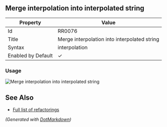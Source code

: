 ## Merge interpolation into interpolated string

| Property           | Value                                        |
| ------------------ | -------------------------------------------- |
| Id                 | RR0076                                       |
| Title              | Merge interpolation into interpolated string |
| Syntax             | interpolation                                |
| Enabled by Default | &#x2713;                                     |

### Usage

![Merge interpolation into interpolated string](../../images/refactorings/MergeInterpolationIntoInterpolatedString.png)

## See Also

* [Full list of refactorings](Refactorings.md)

*\(Generated with [DotMarkdown](http://github.com/JosefPihrt/DotMarkdown)\)*